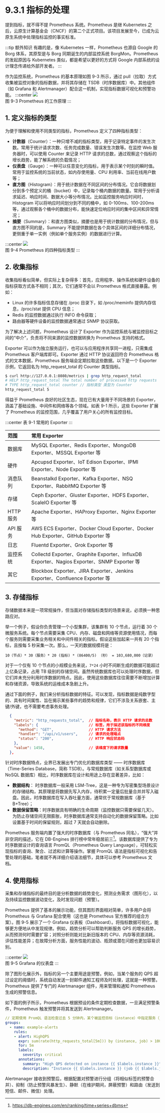 # 9.3.1 指标的处理

提到指标，就不得不提 Prometheus 系统。Prometheus 是继 Kubernetes 之后，云原生计算基金会（CNCF）的第二个正式项目。该项目发展至今，已成为云原生系统中处理指标监控的事实标准。

:::tip 额外知识
有趣的是，像 Kubernetes 一样，Prometheus 也源自 Google 的 Borg 体系，其原型是与 Borg 同期诞生的内部监控系统 BorgMon。Prometheus 的发起原因与 Kubernetes 类似，都是希望以更好的方式将 Google 内部系统的设计理念传递给外部开发者。
:::

作为监控系统，Prometheus 的基本原理如图 9-3 所示，通过 pull（拉取）方式收集被监控对象的指标数据，并将其存储在 TSDB（时序数据库）中。其他组件（如 Grafana 和 Alertmanager）配合这一机制，实现指标数据可视化和预警功能。
:::center
  ![](../assets/prometheus-arch.png)<br/>
  图 9-3 Prometheus 的工作原理
:::

## 1. 定义指标的类型

为便于理解和使用不同类型的指标，Prometheus 定义了四种指标类型：

- **计数器**（Counter）：一种只增不减的指标类型，用于记录特定事件的发生次数。常用于统计请求次数、任务完成数量、错误发生次数等。在监控 Web 服务器时，可以使用 Counter 来记录 HTTP 请求的总数，通过观察这个指标的增长趋势，能了解系统的负载情况；
- **仪表盘**（Gauge）：一种可以任意变化的指标，用于表示某个时刻的瞬时值。常用于监控系统的当前状态，如内存使用量、CPU 利用率、当前在线用户数等；
- **直方图**（Histogram）：用于统计数据在不同区间的分布情况。它会将数据划分到多个预定义的桶（bucket）中，记录每个桶内数据的数量。常用于分析请求延迟、响应时间、数据大小等分布情况。比如监控服务响应时间时，Histogram 可以将响应时间划分到不同的桶中，如 0-100ms、100-200ms 等，通过观察各个桶中的数据分布，能快速定位响应时间的集中区间和异常情况；
- **摘要**（Summary）：和直方图类似，摘要也是用于统计数据的分布情况，但与直方图不同的是，Summary 不能提供数据在各个具体区间的详细分布情况，更侧重于单一实例（例如单个服务实例）的数据进行计算。

:::center
  ![](../assets/four-metrics-type.png)<br/>
  图 9-4 Prometheus 的四种指标类型
:::

## 2. 收集指标

收集指标看似简单，但实际上复杂得多：首先，应用程序、操作系统和硬件设备的指标获取方式各不相同；其次，它们通常不会以 Prometheus 格式直接暴露。例如：

- Linux 的许多指标信息存储在 /proc 目录下，如 /proc/meminfo 提供内存信息，/proc/stat 提供 CPU 信息；
- Redis 的监控数据通过执行 INFO 命令获取；
- 路由器等硬件设备的监控数据通常通过 SNMP 协议获取。

为了解决上述问题，Prometheus 设计了 Exporter 作为监控系统与被监控目标之间的“中介”，负责将不同来源的监控数据转换为 Prometheus 支持的格式。

Exporter 可以作为独立服务运行，也可以与应用程序共享同一进程，只需集成 Prometheus 客户端库即可。Exporter 通过 HTTP 协议返回符合 Prometheus 格式的文本数据，Prometheus 服务端会定期拉取这些数据。以下是一个 Exporter 示例，它返回名为 http_request_total 的 Counter 类型指标。

```bash
$ curl http://127.0.0.1:8080/metrics | grep http_request_total
# HELP http_request_total The total number of processed http requests
# TYPE http_request_total counter // 指标类型 类型为 Counter
http_request_total 5
```

得益于 Prometheus 良好的社区生态，现在已有大量用于不同场景的 Exporter，涵盖了基础设施、中间件和网络等各个领域。如表 9-1 所示，这些 Exporter 扩展了 Prometheus 的监控范围，几乎覆盖了用户关心的所有监控目标。

:::center
表 9-1 常用的 Exporter
:::

| 范围 | 常用 Exporter |
|:--|:--|
 | 数据库 |  MySQL Exporter、Redis Exporter、MongoDB Exporter、MSSQL Exporter 等 | 
 | 硬件 | Apcupsd Exporter、IoT Edison Exporter、IPMI Exporter、Node Exporter 等 | 
 | 消息队列 |  Beanstalkd Exporter、Kafka Exporter、NSQ Exporter、RabbitMQ Exporter 等 |
 | 存储 | Ceph Exporter、Gluster Exporter、HDFS Exporter、ScaleIO Exporter 等 | 
 | HTTP 服务 | Apache Exporter、HAProxy Exporter、Nginx Exporter 等 |
 | API 服务 | AWS ECS Exporter、Docker Cloud Exporter、Docker Hub Exporter、GitHub Exporter 等 | 
 | 日志 | Fluentd Exporter、Grok Exporter 等 | 
 | 监控系统 |  Collectd Exporter、Graphite Exporter、InfluxDB Exporter、Nagios Exporter、SNMP Exporter 等 |
 | 其它 | Blockbox Exporter、JIRA Exporter、Jenkins Exporter、Confluence Exporter 等|

## 3. 存储指标

存储数据本来是一项常规操作，但当面对存储指标类型的场景来说，必须换一种思路应对。

举一个例子，假设你负责管理一个小型集群，该集群有 10 个节点，运行着 30 个微服务系统。每个节点需要采集 CPU、内存、磁盘和网络等资源使用情况，而每个服务则需要采集业务相关和中间件相关的指标。假设这些加起来一共有 20 个指标，且按每 5 秒采集一次。那么，一天的数据规模将是：

```
10（节点）* 30（服务）* 20 (指标) * (86400/5) （秒） = 103,680,000（记录）
```

对于一个仅有 10 个节点的小规模业务来说，`7*24` 小时不间断生成的数据可能超过上亿条记录，占用 TB 级别的存储空间。虽然传统数据库也可以处理时序数据，但它们并未充分利用时序数据的特点。因此，使用这些数据库往往需要不断增加计算和存储资源，导致系统的运维成本急剧上升。

通过下面的例子，我们来分析指标数据的特征。可以发现，指标数据是纯数字型的、具有时间属性、旨在揭示某些事件的趋势和规律，它们不涉及关系嵌套、主键/外键，也不需要考虑事务处理。

```json
  {
    "metric": "http_requests_total",  // 指标名称，表示 HTTP 请求的总数
    "labels": {                       // 标签，用于描述该指标的不同维度
      "method": "GET",                // HTTP 请求方法
      "handler": "/api/v1/users",     // 请求的处理端点
      "status": "200",                // HTTP 响应状态码
    },
    "value": 1458,                    // 该维度下的请求数量
  },
```
针对时序数据特点，业界已发展出专门优化的数据库类型 —— 时序数据库（Time-Series Database，简称 TSDB）。与常规数据库（如关系型数据库或 NoSQL 数据库）相比，时序数据库在设计和用途上存在显著差异，比如：

- **数据结构**：
时序数据库一般采用 LSM-Tree，这是一种专为写密集型场景设计的存储结构，其原理是将数据先写入内存，待积累一定量后批量合并并写入磁盘。因此，时序数据库在写入吞吐量方面，通常优于常规数据库（基于 B+Tree）；
- **数据保留策略**：时序数据具有明确的生命周期（监控数据只需要保留几天）。为防止存储空间无限膨胀，时序数据库通常支持自动化的数据保留策略。比如设置基于时间的保留规则，超过 7 天就会自动删除。


Prometheus 服务端内置了强大的时序数据库（与 Prometheus 同名），“强大”并非空洞的描述，它在 DB-Engines 排行榜中常年稳居前三[^1]。该数据库提供了专为时序数据设计的查询语言 PromQL（Prometheus Query Language），可轻松实现指标的查询、聚合、过滤和计算等操作。掌握 PromQL 语法是指标可视化和告警处理的基础，笔者就不再详细介绍语法细节，具体可以参考 Prometheus 文档。

## 4. 使用指标

采集和存储指标的最终目的是分析数据的趋势变化，预测业务需求（图形化），以及持续监控数据波动变化，及时发现问题（预警）。

Prometheus 提供了基本的展示功能，但其图形界面相对简单，许多用户会将 Prometheus 与 Grafana 配合使用（这也是 Prometheus 官方推荐的组合方案）。图 9-5 展示了一个 Grafana 仪表板（Dashboard）。将指标数据可视化，能够更方便地从中发现规律。例如，趋势分析可以帮助判断服务 QPS 的增长趋势，从而预测何时需要扩容；对照分析则能对比新旧版本的 CPU、内存等资源消耗，评估性能差异；在故障分析方面，服务性能的波动、瓶颈或潜在问题也更加容易识别。

:::center
  ![](../assets/grafana-dashboard-english.png)<br/>
  图 9-5 Grafana 的仪表盘
:::

除了图形化展示外，指标的另一个主要用途是预警。例如，当某个服务的 QPS 超过设定的阈值时，系统自动发送一封邮件通知工程师及时处理，这就是一种预警。Prometheus 提供了专门的 Alertmanager 组件，用来管理和通知 Prometheus 生成的预警信息。

如下面的例子所示，Prometheus 根据预设的条件定期检查数据，一旦满足预警条件，Prometheus 触发预警并将其发送到 Alertmanager。
```yaml
// 定期使用 PromQL 语法检查过去 5 分钟内，某个被监控目标（instance）中指定服务（job）的 QPS 是否超过 1000。
groups:
  - name: example-alerts
    rules:
    - alert: HighQPS
      expr: sum(rate(http_requests_total[5m])) by (instance, job) > 1000
      for: 5m
      labels:
        severity: critical
      annotations:
        summary: "High QPS detected on instance {{ $labels.instance }}"
        description: "Instance {{ $labels.instance }} (job {{ $labels.job }}) has had a QPS greater than 1000 for more than 5 minutes."
```

Alertmanager 接收到预警后，根据配置对预警进行分组（将相似标签的预警合并）、抑制（防止预警风暴发生）、静默（在维护期间，屏蔽预警）和路由（发送到短信、邮件、微信）处理。

[^1]: https://db-engines.com/en/ranking/time+series+dbms
